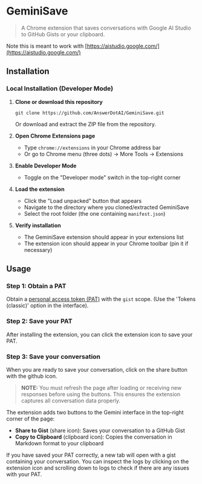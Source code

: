# GeminiSave

> A Chrome extension that saves conversations with Google AI Studio to GitHub Gists or your clipboard.

Note this is meant to work with [https://aistudio.google.com/](https://aistudio.google.com/)

## Installation

### Local Installation (Developer Mode)

1. **Clone or download this repository**
   ```
   git clone https://github.com/AnswerDotAI/GeminiSave.git
   ```
   Or download and extract the ZIP file from the repository.

2. **Open Chrome Extensions page**
   - Type `chrome://extensions` in your Chrome address bar
   - Or go to Chrome menu (three dots) → More Tools → Extensions

3. **Enable Developer Mode**
   - Toggle on the "Developer mode" switch in the top-right corner

4. **Load the extension**
   - Click the "Load unpacked" button that appears
   - Navigate to the directory where you cloned/extracted GeminiSave
   - Select the root folder (the one containing `manifest.json`)

5. **Verify installation**
   - The GeminiSave extension should appear in your extensions list
   - The extension icon should appear in your Chrome toolbar (pin it if necessary)

## Usage

### Step 1: Obtain a PAT

Obtain a [personal access token (PAT)](https://docs.github.com/en/authentication/keeping-your-account-and-data-secure/managing-your-personal-access-tokens#creating-a-personal-access-token-classic) with the `gist` scope. (Use the 'Tokens (classic)' option in the interface).

### Step 2: Save your PAT
After installing the extension, you can click the extension icon to save your PAT.

### Step 3: Save your conversation

When you are ready to save your conversation, click on the share button with the github icon.

> **NOTE:** You must refresh the page after loading or receiving new responses before using the buttons. This ensures the extension captures all conversation data properly.

The extension adds two buttons to the Gemini interface in the top-right corner of the page:
- **Share to Gist** (share icon): Saves your conversation to a GitHub Gist
- **Copy to Clipboard** (clipboard icon): Copies the conversation in Markdown format to your clipboard

If you have saved your PAT correctly, a new tab will open with a gist containing your conversation. You can inspect the logs by clicking on the extension icon and scrolling down to logs to check if there are any issues with your PAT.

